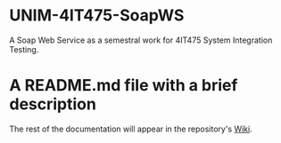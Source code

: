 # UNIM-4IT475-SoapWS

A Soap Web Service as a semestral work for 4IT475 System Integration Testing.

# A README.md file with a brief description

The rest of the documentation will appear in the repository's [Wiki](https://github.com/NicharNET/UNIM-4IT475-SoapWS/wiki).
